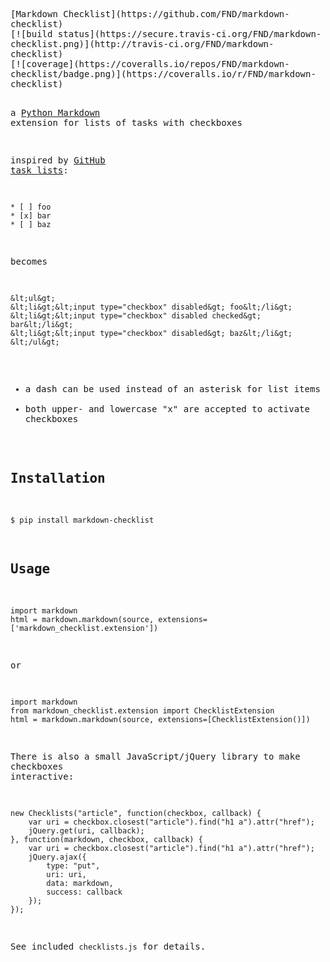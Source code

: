 
<!-- saved from url=(0059)https://raw.github.com/FND/markdown-checklist/master/README -->
<html><head><meta http-equiv="Content-Type" content="text/html; charset=UTF-8"></head><body><pre style="word-wrap: break-word; white-space: pre-wrap;">[Markdown Checklist](https://github.com/FND/markdown-checklist)
[![build status](https://secure.travis-ci.org/FND/markdown-checklist.png)](http://travis-ci.org/FND/markdown-checklist)
[![coverage](https://coveralls.io/repos/FND/markdown-checklist/badge.png)](https://coveralls.io/r/FND/markdown-checklist)

a [Python Markdown](http://pythonhosted.org/Markdown/) extension for lists of
tasks with checkboxes

inspired by
[GitHub task lists](https://github.com/blog/1375-task-lists-in-gfm-issues-pulls-comments):

    * [ ] foo
    * [x] bar
    * [ ] baz

becomes

    &lt;ul&gt;
    &lt;li&gt;&lt;input type="checkbox" disabled&gt; foo&lt;/li&gt;
    &lt;li&gt;&lt;input type="checkbox" disabled checked&gt; bar&lt;/li&gt;
    &lt;li&gt;&lt;input type="checkbox" disabled&gt; baz&lt;/li&gt;
    &lt;/ul&gt;

* a dash can be used instead of an asterisk for list items
* both upper- and lowercase "x" are accepted to activate checkboxes


Installation
------------

    $ pip install markdown-checklist


Usage
-----

    import markdown
    html = markdown.markdown(source, extensions=['markdown_checklist.extension'])

or

    import markdown
    from markdown_checklist.extension import ChecklistExtension
    html = markdown.markdown(source, extensions=[ChecklistExtension()])

There is also a small JavaScript/jQuery library to make checkboxes interactive:

    new Checklists("article", function(checkbox, callback) {
        var uri = checkbox.closest("article").find("h1 a").attr("href");
        jQuery.get(uri, callback);
    }, function(markdown, checkbox, callback) {
        var uri = checkbox.closest("article").find("h1 a").attr("href");
        jQuery.ajax({
            type: "put",
            uri: uri,
            data: markdown,
            success: callback
        });
    });

See included `checklists.js` for details.
</pre></body></html>